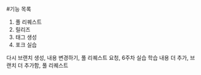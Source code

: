 #기능 목록
1. 풀 리퀘스트
2. 릴리즈
3. 태그 생성
4. 포크 실습

다시 브랜치 생성, 내용 변경하기, 풀 리퀘스트 요청, 6주차 실습
학습 내용 더 추가, 브랜치 더 추가함, 풀 리퀘스트

